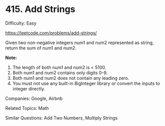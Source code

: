# 415. Add Strings

Difficulty: Easy

https://leetcode.com/problems/add-strings/

Given two non-negative integers num1 and num2 represented as string, return the sum of num1 and num2.

**Note:**

1. The length of both num1 and num2 is < 5100.
2. Both num1 and num2 contains only digits 0-9.
3. Both num1 and num2 does not contain any leading zero.
4. You must not use any built-in BigInteger library or convert the inputs to integer directly.

Companies: Google, Airbnb

Related Topics: Math

Similar Questions: Add Two Numbers, Multiply Strings
